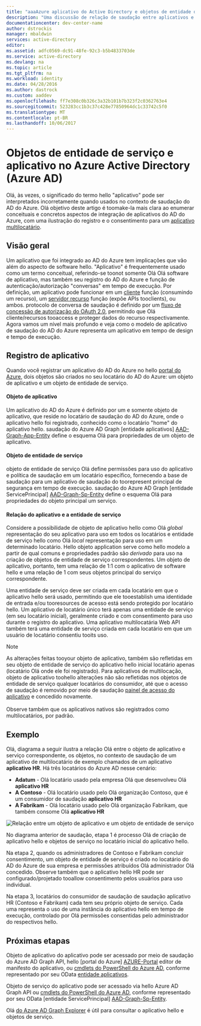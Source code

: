 ```yaml
---
title: "aaaAzure aplicativo do Active Directory e objetos de entidade de serviço | Microsoft Docs"
description: "Uma discussão de relação de saudação entre aplicativos e objetos de entidade de serviço no Active Directory do Azure"
documentationcenter: dev-center-name
author: dstrockis
manager: mbaldwin
services: active-directory
editor: 
ms.assetid: adfc0569-dc91-48fe-92c3-b5b4833703de
ms.service: active-directory
ms.devlang: na
ms.topic: article
ms.tgt_pltfrm: na
ms.workload: identity
ms.date: 04/28/2016
ms.author: dastrock
ms.custom: aaddev
ms.openlocfilehash: ff7e308c0b326c3a32b101b7b323f2c0362763e4
ms.sourcegitcommit: 523283cc1b3c37c428e77850964dc1c33742c5f0
ms.translationtype: MT
ms.contentlocale: pt-BR
ms.lasthandoff: 10/06/2017
---
```

# <a name="application-and-service-principal-objects-in-azure-active-directory-azure-ad"></a>Objetos de entidade de serviço e aplicativo no Azure Active Directory (Azure AD)
Olá, às vezes, o significado do termo hello "aplicativo" pode ser interpretados incorretamente quando usados no contexto de saudação do AD do Azure. Olá objetivo deste artigo é toomake-la mais clara ao enumerar conceituais e concretos aspectos de integração de aplicativos do AD do Azure, com uma ilustração do registro e o consentimento para um [aplicativo multilocatário](active-directory-dev-glossary.md#multi-tenant-application).

## <a name="overview"></a>Visão geral
Um aplicativo que foi integrado ao AD do Azure tem implicações que vão além do aspecto de software hello. "Aplicativo" é frequentemente usado como um termo conceitual, referindo-se toonot somente Olá Olá software de aplicativo, mas também seu registro do AD do Azure e função de autenticação/autorização "conversas" em tempo de execução. Por definição, um aplicativo pode funcionar em um [cliente](active-directory-dev-glossary.md#client-application) função (consumindo um recurso), um [servidor recurso](active-directory-dev-glossary.md#resource-server) função (expõe APIs tooclients), ou ambos. protocolo de conversa de saudação é definido por um [fluxo de concessão de autorização do OAuth 2.0](active-directory-dev-glossary.md#authorization-grant), permitindo que Olá cliente/recursos tooaccess e proteger dados do recurso respectivamente. Agora vamos um nível mais profundo e veja como o modelo de aplicativo de saudação do AD do Azure representa um aplicativo em tempo de design e tempo de execução. 

## <a name="application-registration"></a>Registro de aplicativo
Quando você registrar um aplicativo do AD do Azure no hello [portal do Azure][AZURE-Portal], dois objetos são criados no seu locatário do AD do Azure: um objeto de aplicativo e um objeto de entidade de serviço.

#### <a name="application-object"></a>Objeto de aplicativo
Um aplicativo do AD do Azure é definido por um e somente objeto de aplicativo, que reside no locatário de saudação do AD do Azure, onde o aplicativo hello foi registrado, conhecido como o locatário "home" do aplicativo hello. saudação do Azure AD Graph [entidade aplicativos] [ AAD-Graph-App-Entity] define o esquema Olá para propriedades de um objeto de aplicativo. 

#### <a name="service-principal-object"></a>Objeto de entidade de serviço
objeto de entidade de serviço Olá define permissões para uso do aplicativo e política de saudação em um locatário específico, fornecendo a base de saudação para um aplicativo de saudação do toorepresent principal de segurança em tempo de execução. saudação do Azure AD Graph [entidade ServicePrincipal] [ AAD-Graph-Sp-Entity] define o esquema Olá para propriedades do objeto principal um serviço. 

#### <a name="application-and-service-principal-relationship"></a>Relação do aplicativo e a entidade de serviço
Considere a possibilidade de objeto de aplicativo hello como Olá *global* representação do seu aplicativo para uso em todos os locatários e entidade de serviço hello como Olá *local* representação para uso em um determinado locatário. Hello objeto application serve como hello modelo a partir de qual comuns e propriedades padrão são *derivado* para uso na criação de objetos de entidade de serviço correspondentes. Um objeto de aplicativo, portanto, tem uma relação de 1:1 com o aplicativo de software hello e uma relação de 1 com seus objetos principal do serviço correspondente.

Uma entidade de serviço deve ser criada em cada locatário em que o aplicativo hello será usado, permitindo que ele tooestablish uma identidade de entrada e/ou tooresources de acesso está sendo protegido por locatário hello. Um aplicativo de locatário único terá apenas uma entidade de serviço (em seu locatário inicial), geralmente criado e com consentimento para uso durante o registro do aplicativo. Uma aplicativo multilocatária Web API também terá uma entidade de serviço criada em cada locatário em que um usuário de locatário consentiu tooits uso.  

> [!NOTE]
> As alterações feitas tooyour objeto de aplicativo, também são refletidas em seu objeto de entidade de serviço do aplicativo hello inicial locatário apenas (locatário Olá onde ele foi registrado). Para aplicativos de multilocação, objeto de aplicativo toohello alterações não são refletidas nos objetos de entidade de serviço qualquer locatários do consumidor, até que o acesso de saudação é removido por meio de saudação [painel de acesso do aplicativo](https://myapps.microsoft.com) e concedido novamente.
><br>  
> Observe também que os aplicativos nativos são registrados como multilocatários, por padrão.
> 
> 

## <a name="example"></a>Exemplo
Olá, diagrama a seguir ilustra a relação Olá entre o objeto de aplicativo e serviço correspondente, os objetos, no contexto de saudação de um aplicativo de multilocatário de exemplo chamados de um aplicativo **aplicativo HR**. Há três locatários do Azure AD nesse cenário: 

* **Adatum** - Olá locatário usado pela empresa Olá que desenvolveu Olá **aplicativo HR**
* **A Contoso** - Olá locatário usado pelo Olá organização Contoso, que é um consumidor de saudação **aplicativo HR**
* **A Fabrikam** - Olá locatário usado pelo Olá organização Fabrikam, que também consome Olá **aplicativo HR**

![Relação entre um objeto de aplicativo e um objeto de entidade de serviço](./media/active-directory-application-objects/application-objects-relationship.png)

No diagrama anterior de saudação, etapa 1 é processo Olá de criação de aplicativo hello e objetos de serviço no locatário inicial do aplicativo hello.

Na etapa 2, quando os administradores de Contoso e Fabrikam concluir consentimento, um objeto de entidade de serviço é criado no locatário do AD do Azure de sua empresa e permissões atribuídos Olá administrador Olá concedido. Observe também que o aplicativo hello HR pode ser configurado/projetado tooallow consentimento pelos usuários para uso individual.

Na etapa 3, locatários do consumidor de saudação de saudação aplicativo HR (Contoso e Fabrikam) cada tem seu próprio objeto de serviço. Cada uma representa o uso de uma instância do aplicativo hello em tempo de execução, controlado por Olá permissões consentidas pelo administrador do respectivos hello.

## <a name="next-steps"></a>Próximas etapas
Objeto de aplicativo do aplicativo pode ser acessado por meio de saudação do Azure AD Graph API, hello [portal do Azure] [ AZURE-Portal] editor de manifesto do aplicativo, ou [cmdlets do PowerShell do Azure AD](https://docs.microsoft.com/powershell/azure/overview?view=azureadps-2.0), conforme representado por seu OData [entidade aplicativos][AAD-Graph-App-Entity].

Objeto de serviço do aplicativo pode ser acessado via hello Azure AD Graph API ou [cmdlets do PowerShell do Azure AD](https://docs.microsoft.com/powershell/azure/overview?view=azureadps-2.0), conforme representado por seu OData [entidade ServicePrincipal] [ AAD-Graph-Sp-Entity].

Olá [do Azure AD Graph Explorer](https://graphexplorer.azurewebsites.net/) é útil para consultar o aplicativo hello e objetos de serviço.

<!--Image references-->

<!--Reference style links -->
[AAD-Graph-App-Entity]: https://msdn.microsoft.com/Library/Azure/Ad/Graph/api/entity-and-complex-type-reference#application-entity
[AAD-Graph-Sp-Entity]: https://msdn.microsoft.com/Library/Azure/Ad/Graph/api/entity-and-complex-type-reference#serviceprincipal-entity
[AZURE-Portal]: https://portal.azure.com

